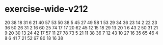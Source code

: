 # exercise-wide-v212
20
38
18
31
6
21
40
57
53
50
38
5
45
27
49
58
1
53
29
34
36
23
14
2
22
23
36
50
26
31
2
16
60
25
74
17
17
20
62
45
12
15
18
29
13
20
1
6
43
2
50
31
21
9
20
30
13
24
42
17
57
11
27
78
73
5
21
11
38
36
7
12
43
10
27
16
35
65
46
4
8
6
41
7
21
52
67
80
18
16
38
